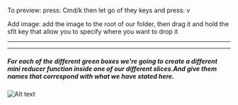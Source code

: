 To preview:
press: Cmd/k 
then let go of they keys and press: v

Add image: 
add the image to the root of our folder, then drag it and hold the sfit key that allow you to specify where you want to drop it

----------------------------
----------------------------

##### For each of the different green boxes we're going to create a different mini reducer function inside one of our different slices.And give them names that correspond with what we have stated here.
![Alt text](<Note-IMG/1.png>)

